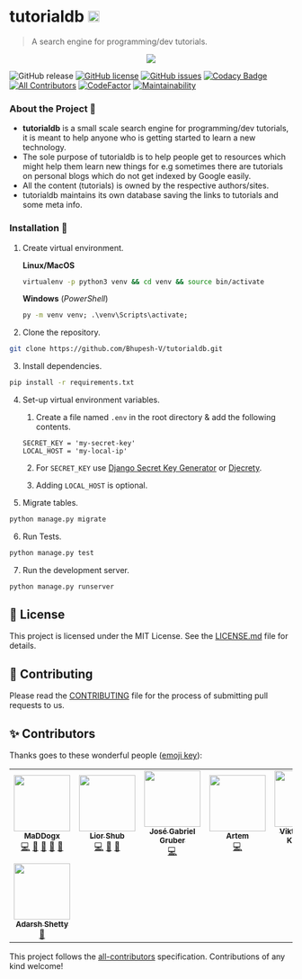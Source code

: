 # tutorialdb <img src="https://raw.githubusercontent.com/Bhupesh-V/tutorialdb/master/app/static/app/TDB.png" height="20px">

> A search engine for programming/dev tutorials.

<p align="center">
<img src="https://raw.githubusercontent.com/Bhupesh-V/tutorialdb/master/app/static/app/tutorialdb.png">
</p>


![GitHub release](https://img.shields.io/github/release/Bhupesh-V/tutorialdb)
[![GitHub license](https://img.shields.io/github/license/Bhupesh-V/tutorialdb)](https://github.com/Bhupesh-V/tutorialdb/blob/master/LICENSE)
[![GitHub issues](https://img.shields.io/github/issues/Bhupesh-V/tutorialdb)](https://github.com/Bhupesh-V/tutorialdb/issues)
[![Codacy Badge](https://api.codacy.com/project/badge/Grade/af7df141776744a49435a876c7b87834)](https://app.codacy.com/app/Bhupesh-V/tutorialdb?utm_source=github.com&utm_medium=referral&utm_content=Bhupesh-V/tutorialdb&utm_campaign=Badge_Grade_Dashboard)
[![All Contributors](https://img.shields.io/badge/all_contributors-4-orange.svg?style=flat-square)](#contributors)
[![CodeFactor](https://www.codefactor.io/repository/github/bhupesh-v/tutorialdb/badge)](https://www.codefactor.io/repository/github/bhupesh-v/tutorialdb)
[![Maintainability](https://api.codeclimate.com/v1/badges/a4b8a52583b6706c0b3f/maintainability)](https://codeclimate.com/github/Bhupesh-V/tutorialdb/maintainability)

### About the Project 🔘

- **tutorialdb** is a small scale search engine for programming/dev tutorials, it is meant to help anyone who is getting started to learn a new technology.
- The sole purpose of tutorialdb is to help people get to resources which might help them learn new things for e.g sometimes there are tutorials on personal blogs which do not get indexed by Google easily.
- All the content (tutorials) is owned by the respective authors/sites.
- tutorialdb maintains its own database saving the links to tutorials and some meta info.

### Installation 🔮

1. Create virtual environment.

	**Linux/MacOS**
	```bash
	virtualenv -p python3 venv && cd venv && source bin/activate
	```
	**Windows**
	(*PowerShell*)
	```cmd
	py -m venv venv; .\venv\Scripts\activate;
	```

2. Clone the repository.

```bash
git clone https://github.com/Bhupesh-V/tutorialdb.git
```    

3. Install dependencies.

```bash
pip install -r requirements.txt
```

4. Set-up virtual environment variables.

	1. Create a file named `.env` in the root directory & add the following contents.
	
	```text
	SECRET_KEY = 'my-secret-key'
	LOCAL_HOST = 'my-local-ip'
	```
	2. For `SECRET_KEY` use [Django Secret Key Generator](https://www.miniwebtool.com/django-secret-key-generator/) or [Djecrety](https://djecrety.ir/).
	
	4. Adding `LOCAL_HOST` is optional.

5. Migrate tables.

```bash
python manage.py migrate
```

6. Run Tests.

```bash
python manage.py test
```

7. Run the development server.

```bash
python manage.py runserver
```

## 📝 License

This project is licensed under the MIT License. See the [LICENSE.md](LICENSE) file for details.

## 👋 Contributing

Please read the [CONTRIBUTING](CONTRIBUTING.md) file for the process of submitting pull requests to us.

## ✨ Contributors

Thanks goes to these wonderful people ([emoji key](https://allcontributors.org/docs/en/emoji-key)):

<!-- ALL-CONTRIBUTORS-LIST:START - Do not remove or modify this section -->
<!-- prettier-ignore-start -->
<!-- markdownlint-disable -->
<table>
  <tr>
    <td align="center"><a href="https://github.com/Animesh-Ghosh"><img src="https://avatars3.githubusercontent.com/u/34956994?v=4" width="100px;" alt=""/><br /><sub><b>MaDDogx</b></sub></a><br /><a href="https://github.com/Bhupesh-V/tutorialdb/commits?author=Animesh-Ghosh" title="Code">💻</a> <a href="https://github.com/Bhupesh-V/tutorialdb/issues?q=author%3AAnimesh-Ghosh" title="Bug reports">🐛</a> <a href="#ideas-Animesh-Ghosh" title="Ideas, Planning, & Feedback">🤔</a> <a href="https://github.com/Bhupesh-V/tutorialdb/pulls?q=is%3Apr+reviewed-by%3AAnimesh-Ghosh" title="Reviewed Pull Requests">👀</a> <a href="#userTesting-Animesh-Ghosh" title="User Testing">📓</a></td>
    <td align="center"><a href="https://github.com/liorbentov"><img src="https://avatars3.githubusercontent.com/u/8587019?v=4" width="100px;" alt=""/><br /><sub><b>Lior Shub</b></sub></a><br /><a href="https://github.com/Bhupesh-V/tutorialdb/commits?author=liorbentov" title="Code">💻</a> <a href="https://github.com/Bhupesh-V/tutorialdb/issues?q=author%3Aliorbentov" title="Bug reports">🐛</a> <a href="#design-liorbentov" title="Design">🎨</a></td>
    <td align="center"><a href="https://www.crowbar.com.br"><img src="https://avatars0.githubusercontent.com/u/22822110?v=4" width="100px;" alt=""/><br /><sub><b>José Gabriel Gruber</b></sub></a><br /><a href="https://github.com/Bhupesh-V/tutorialdb/commits?author=JGabrielGruber" title="Code">💻</a></td>
    <td align="center"><a href="https://github.com/Yegorov"><img src="https://avatars1.githubusercontent.com/u/2566462?v=4" width="100px;" alt=""/><br /><sub><b>Artem</b></sub></a><br /><a href="https://github.com/Bhupesh-V/tutorialdb/commits?author=Yegorov" title="Code">💻</a></td>
    <td align="center"><a href="https://svendborg-webdesign.dk/en"><img src="https://avatars3.githubusercontent.com/u/4233458?v=4" width="100px;" alt=""/><br /><sub><b>Viktor Strate Kløvedal</b></sub></a><br /><a href="https://github.com/Bhupesh-V/tutorialdb/commits?author=viktorstrate" title="Code">💻</a></td>
    <td align="center"><a href="https://github.com/chrisshyi"><img src="https://avatars1.githubusercontent.com/u/24416618?v=4" width="100px;" alt=""/><br /><sub><b>Chris Shyi</b></sub></a><br /><a href="https://github.com/Bhupesh-V/tutorialdb/commits?author=chrisshyi" title="Code">💻</a></td>
    <td align="center"><a href="https://github.com/vikneswaran20"><img src="https://avatars1.githubusercontent.com/u/8945535?v=4" width="100px;" alt=""/><br /><sub><b>vikneswaran</b></sub></a><br /><a href="https://github.com/Bhupesh-V/tutorialdb/commits?author=vikneswaran20" title="Code">💻</a></td>
  </tr>
  <tr>
    <td align="center"><a href="https://github.com/ObliviousParadigm"><img src="https://avatars0.githubusercontent.com/u/47667852?v=4" width="100px;" alt=""/><br /><sub><b>Adarsh Shetty</b></sub></a><br /><a href="https://github.com/Bhupesh-V/tutorialdb/commits?author=ObliviousParadigm" title="Documentation">📖</a></td>
  </tr>
</table>

<!-- markdownlint-enable -->
<!-- prettier-ignore-end -->
<!-- ALL-CONTRIBUTORS-LIST:END -->

This project follows the [all-contributors](https://github.com/all-contributors/all-contributors) specification. Contributions of any kind welcome!
